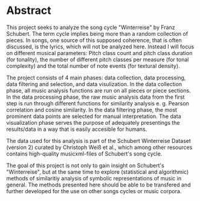 # Abstract

This project seeks to analyze the song cycle "Winterreise" by Franz Schubert. The term cycle implies being more than a random collection of pieces. In songs, one source of this supposed coherence, that is often discussed, is the lyrics, which will not be analyzed here. Instead I will focus on different musical parameters: Pitch class count and pitch class duration (for tonality), the number of different pitch classes per measure (for tonal complexity) and the total number of note events (for textural density). 

The project consists of 4 main phases: data collection, data processing, data filtering and selection, and data visulization. In the data collection phase, all music analysis functions are run on all pieces or piece sections. In the data processing phase, the raw music analysis data from the first step is run through different functions for similarity analysis e. g. Pearson correlation and cosine similarity. In the data filtering phase, the most prominent data points are selected for manual interpretation. The data visualization phase serves the purpose of adequately presentings the results/data in a way that is easily accesible for humans. 

The data used for this analysis is part of the Schubert Winterreise Dataset (version 2) curated by Christoph Weiß et al., which among other resources contains high-quality musicxml-files of Schubert's song cycle.

The goal of this project is not only to gain insight on Schubert's "Winterreise", but at the same time to explore (statistical and algorithmic) methods of similaritiy analysis of symbolic representations of music in general. The methods presented here should be able to be transfered and further developed for the use on other songs cycles or music corpora.
